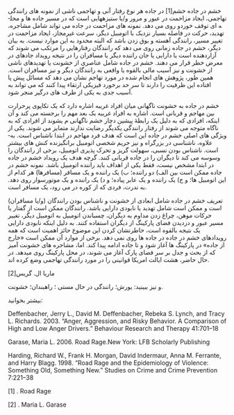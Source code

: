   خشم در جاده خشم[1] در جاده هر نوع رفتار آنی و تهاجمی ناشی از نمونه ­های رانندگی تهاجمی، ایجاد مزاحمت در عبور و مرور و/یا ستیزه­هایی است که در مسیر جاده ­ها و محل­ه ای توقف خوردو روی می­ دهد. نمونه های مزاحمت در جاده می­ تواند شامل مشاجره، تهدید، حرکت در فاصله بسیار نزدیک با اتومبیل دیگر، سرعت غیرمجاز، ایجاد مزاحمت در تغییر مسیر، رانندگی آهسته و بوق زدن باشد که البته محدود به این موارد نیست. به بیان دیگر، خشم در جاده زمانی روی می­ دهد که رانندگان رفتارهایی را مرتکب می ­شوند که آزاردهنده است یا دارایی یا جان راننده دیگر یا مسافران را در نتیجه رویداد جاده­ای در معرض خطر قرار می­ دهند. خشم در جاده شامل عناصری از خشونت یا تهدیدهای ناشی از خشونت و نیز آسیب مالی بالقوه یا واقعی به رانندگان دیگر و نیز مسافران است. همین طور، پژوهش های انجام شده در مورد تهاجم نشان می­ دهد که مسائل پیش پا افتاده این ظرفیت را دارند تا سر حد برخورد فیزیکی ارتقاء پیدا کنند که می­ تواند به آسیب جدی به یکی از طرف­ های درگیر منجر شود.

خشم در جاده به خشونت ناگهانی میان افراد غریبه اشاره دارد که یک تکاپوی پرحرارت بین مهاجم و قربانی است. اشاره به افراد غریبه یک بعد مهم را برجسته می­ کند و آن اینکه، افرادی که به دلیل یک رابطۀ پیشین دچار خشم ناگهانی م ی­شوند از افرادی که به ناگاه متوجه می شوند از رفتار رانندگی یکدیگر رضایت ندارند متمایز می­ شوند. یکی از ویژگی های اصلی خشم در جاده این است که هدف فرد مهاجم در ابتدا ناشناس است. به­ علاوه، ناشناسی در بزرگراه و نیز حریم شخصی اتومبیل برانگیزنده کنش ­های بیشتر است. ناشناس بودن نسبی، سهولت گریز و تحرک­ پذیری اتومبیل، برخی از رانندگان را وسوسه می ­کند تا دیگران را در جاده قربانی کنند. گرچه هدف یک رویداد خشم در جاده در ابتدا مشخص نیست، فقط یکی از اهداف باید راننده اتومبیل باشد. نمونه خشم در جاده ممکن است بین الف) دو راننده؛ ب) یک راننده و یک مسافر (مسافرها) هر کدام از این اتومبیل ها؛ و ج) یک راننده و یک عابر پیاده؛ و د) یک راننده و یک موتورسوار روی دهد. به ندرت، فردی که از کوره در می ­رود، یک مسافر است.

تعریف خشم در جاده شامل ابعادی از خشونت و ناشناس بودن رانندگان (و/یا مسافران) است و ممکن است شامل تهدید یا نابودی دارایی باشد. رانندگان ممکن است از گفتار یا حرکات موهن، چراغ زدن مداوم به دیگران، چسباندن اتومبیل به اتومبیل دیگر، تغییر مسیر عبور و دزدیدن فضای پارکینگ از دیگران استفاده کنند. به دلیل اینکه نابودی دارایی یک نتیجه بالقوه است، خاطرنشان کردن این موضوع حائز اهمیت است که همه رویدادهای خشم در جاده در جاده ­ها روی نمی ­دهد. برخی از موارد آن ممکن است «خارج از جاده» در پارکینگ ها آغاز شود و تا جاده ادامه پیدا کند. اما، مشاجره ­های خشونت ­آمیز که از بحث و جدل بر سر فضای پارک آغاز می­ شوند، در محل پارکینگ روی می­دهد. در حال حاضر، هشت ایالت امریکا قوانینی را در مورد رانندگی تهاجمی وضع کرده ­اند.

 ماریا ال. گریس[2]

و نیز ببینید: یورش؛ رانندگی در حال مستی ؛ راهبندان؛ خشونت.

بیشتر بخوانید:

Deffenbacher, Jerry L., David M. Deffenbacher, Rebeka S. Lynch, and Tracy L. Richards. 2003. “Anger, Aggression, and Risky Behavior. A Comparison of High and Low Anger Drivers.” Behaviour Research and Therapy 41:701–18

Garase, Maria L. 2006. Road Rage.New York: LFB Scholarly Publishing

Harding, Richard W., Frank H. Morgan, David Indermaur, Anna M. Ferrante, and Harry Blagg. 1998. “Road Rage and the Epidemiology of Violence: Something Old, Something New.” Studies on Crime and Crime Prevention 7:221–38

 [1] . Road Rage

 [2] . Maria L. Garase

 

 

 

 
